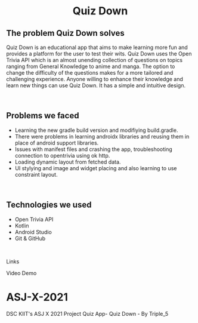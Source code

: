<h1 style=" text-align: center;">Quiz Down</h1>

<h2>The problem Quiz Down solves</h2>


Quiz Down is an educational app that aims to make learning more fun and provides a platform for the user to test their 
wits. Quiz Down uses the Open Trivia API which is an almost unending collection of questions on topics ranging from
General Knowledge to anime and manga. The option to change the difficulty of the questions makes for a more tailored and challenging experience.
Anyone willing to enhance their knowledge and learn new things can use Quiz Down. It has a simple and intuitive design. 

<br>
<h2>Problems we faced</h2>
<ul>
<li>Learning the new gradle build version and modifiying build.gradle.</li>
<li>There were problems in learning androidx libraries and reusing them in place of android support libraries.</li>
<li>Issues with manifest files and crashing the app, troubleshooting connection to opentrivia using ok http.</li>
<li>Loading dynamic layout from fetched data.</li>
<li>UI stylying and  image and widget placing and also learning to use constraint layout.</li>
</ul>
<br>
<h2>Technologies we used</h2>
<ul>

<li>Open Trivia API</li>
<li>Kotlin</li>
<li>Android Studio</li>
<li>Git & GitHub</li>

</ul>

<br>

Links

Video Demo
<br>
# ASJ-X-2021
DSC KIIT's ASJ X 2021 Project 
Quiz App- Quiz Down - By Triple_5

